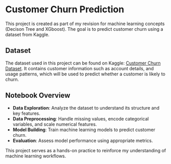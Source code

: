 # Customer Churn Prediction  

This project is created as part of my revision for machine learning concepts (Decison Tree and XGboost). The goal is to predict customer churn using a dataset from Kaggle.  

## Dataset  
The dataset used in this project can be found on Kaggle: [Customer Churn Dataset](https://www.kaggle.com/datasets/blastchar/telco-customer-churn). It contains customer information such as account details, and usage patterns, which will be used to predict whether a customer is likely to churn.  

## Notebook Overview  
- **Data Exploration**: Analyze the dataset to understand its structure and key features.  
- **Data Preprocessing**: Handle missing values, encode categorical variables, and scale numerical features.  
- **Model Building**: Train machine learning models to predict customer churn.  
- **Evaluation**: Assess model performance using appropriate metrics.  

This project serves as a hands-on practice to reinforce my understanding of machine learning workflows.  